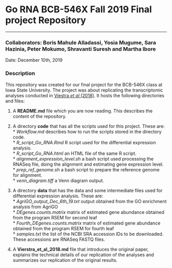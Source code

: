 # Go RNA BCB-546X Fall 2019 Final project Repository
---
### Collaborators: Boris Mahule Alladassi, Yosia Mugume, Sara Hazinia, Peter Mokumo, Shravanti Suresh and Martha Ibore

Date: December 10th, 2019

### Description

This repository was created for our final project for the BCB-546X class at Iowa State University. The project was about replicating the transcriptomic analyses conducted in [Viestra *et al* (2018)](https://www.nature.com/articles/s41477-018-0299-2). It hosts the following directories and files:  

1. A **README.md** file which you are now reading. This describes the content of the repository.  
  
2. A directory **code** that has all the scripts used for this project. These are:  
			*  *Workflow.md* describes how to run the scripts stored in the directory code.  
			*  *R_script_Go_RNA.Rmd* R script used for the differential expression analysis.  
			*  *R_script_Go_RNA.html* an HTML file of the same R script.  
			*  *alignment_expression_level.sh* a bash script used processing the RNASeq file, doing the alignment and estimating gene expression level.  
			*  *prep_ref_genome.sh* a bash script to prepare the reference genome for alignment.  
			*  *venn_diagram.tiff* a Venn diagram output.  

3. A directory **data** that has the data and some intermediate files used for differential expression analysis. These are:  
			* *AgriGO_output_Dec_6th_19.txt* output obtained from the GO enrichment analysis from AgriGO   
			* *DEgenes.counts.matrix* matrix of estimated gene abundance obtained from the program RSEM for second leaf  
			* *Fourth_DEgenes.counts.matrix* matrix of estimated gene abundance obtained from the program RSEM for fourth leaf  
			* *samples.txt* the list of the NCBI SRA accession IDs to be downloaded. These accessions are RNASeq FASTQ files.

4. A **Vierstra\_et\_al\_2018.md** file that  introduces the original paper, explains the technical details of our replication of the analyses and summarizes our replication of the original results.